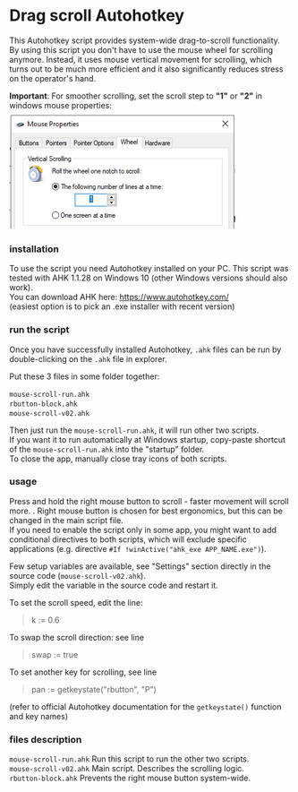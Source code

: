 # Drag scroll Autohotkey 
This Autohotkey script provides system-wide drag-to-scroll functionality.  
By using this script you don't have to use the mouse wheel for scrolling anymore. Instead, it uses mouse vertical movement for scrolling, which turns out to be much more efficient and it also significantly reduces stress on the operator's hand.   

**Important**: For smoother scrolling, set the scroll step to **"1"** or **"2"** in windows mouse properties:  
<img src="https://github.com/Mikhail22/Autohotkey/blob/master/img/wheel.png">  
  

### installation
To use the script you need Autohotkey installed on your PC. This script was tested with AHK 1.1.28 on Windows 10 (other Windows versions should also work).  
You can download AHK here: https://www.autohotkey.com/  
(easiest option is to pick an .exe installer with recent version)

### run the script
Once you have successfully installed Autohotkey, `.ahk` files can be run by double-clicking on the `.ahk` file in explorer.  

Put these 3 files in some folder together:  

`mouse-scroll-run.ahk`  
`rbutton-block.ahk`   
`mouse-scroll-v02.ahk`   

Then just run the `mouse-scroll-run.ahk`, it will run other two scripts.  
If you want it to run automatically at Windows startup, copy-paste shortcut of the `mouse-scroll-run.ahk` into the "startup" folder.  
To close the app, manually close tray icons of both scripts.

### usage
Press and hold the right mouse button to scroll - faster movement will scroll more.  . 
Right mouse button is chosen for best ergonomics, but this can be changed in the main script file.  
If you need to enable the script only in some app, you might want to add conditional directives to both  scripts, which will exclude specific applications (e.g. directive `#If !winActive("ahk_exe APP_NAME.exe")`).  

Few setup variables are available, see "Settings" section directly in the source code (`mouse-scroll-v02.ahk`).  
Simply edit the variable in the source code and restart it.

To set the scroll speed, edit the line:  
> k := 0.6

To swap the scroll direction: see line  
> swap := true

To set another key for scrolling, see line  
> pan := getkeystate("rbutton", "P")  

(refer to official Autohotkey documentation for the `getkeystate()` function and key names)  

### files description
`mouse-scroll-run.ahk` Run this script to run the other two scripts.  
`mouse-scroll-v02.ahk` Main script. Describes the scrolling logic.  
`rbutton-block.ahk` Prevents the right mouse button system-wide.
